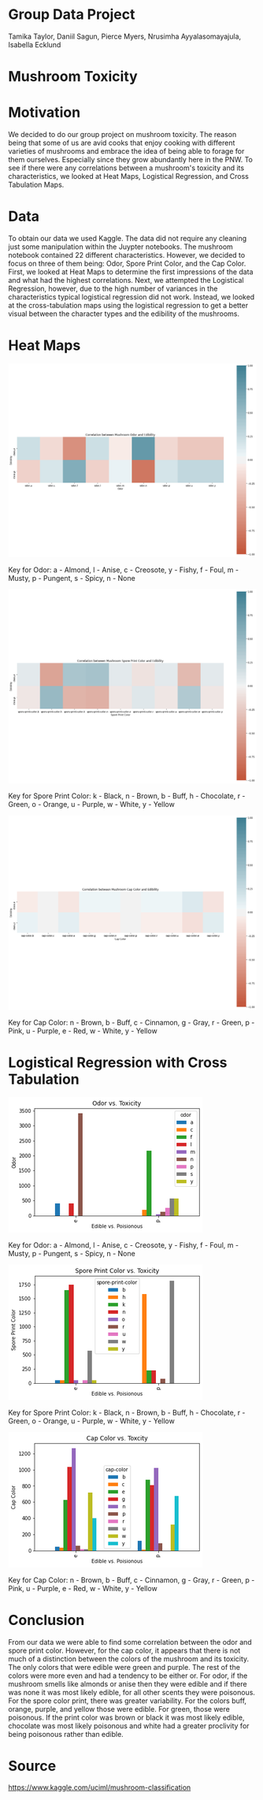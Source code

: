 # Group Data Project 

Tamika Taylor,
Daniil Sagun,
Pierce Myers,
Nrusimha Ayyalasomayajula,
Isabella Ecklund

# Mushroom Toxicity

# Motivation
We decided to do our group project on mushroom toxicity. The reason being that some of us are avid cooks that enjoy cooking with different varieties of mushrooms and embrace the idea of being able to forage for them ourselves. Especially since they grow abundantly here in the PNW. To see if there were any correlations between a mushroom's toxicity and its characteristics, we looked at Heat Maps, Logistical Regression, and Cross Tabulation Maps. 

# Data
To obtain our data we used Kaggle. The data did not require any cleaning just some manipulation within the Juypter notebooks. The mushroom notebook contained 22 different characteristics. However, we decided to focus on three of them being: Odor, Spore Print Color, and the Cap Color. First, we looked at Heat Maps to determine the first impressions of the data and what had the highest correlations. Next, we attempted the Logistical Regression, however, due to the high number of variances in the characteristics typical logistical regression did not work. Instead, we looked at the cross-tabulation maps using the logistical regression to get a better visual between the character types and the edibility of the mushrooms.

# Heat Maps

![Correlation Between Mushroom Odor and Edibility](https://github.com/tamikataylor/Group-Data-Project/blob/main/HM%20Odor.png)

Key for Odor:
a - Almond,
l - Anise,
c - Creosote,
y - Fishy,
f - Foul,
m - Musty,
p - Pungent,
s - Spicy,
n - None

![Correlation Between Mushroom Spore Print Color and Edibility](https://github.com/tamikataylor/Group-Data-Project/blob/main/HM%20SPC.png)

Key for Spore Print Color:
k - Black,
n - Brown,
b - Buff,
h - Chocolate,
r - Green,
o - Orange, 
u - Purple,
w - White,
y - Yellow

![Correlation Between Mushroom Cap Color and Edibility](https://github.com/tamikataylor/Group-Data-Project/blob/main/HM%20CP.png)

Key for Cap Color: 
n - Brown,
b - Buff,
c - Cinnamon,
g - Gray,
r - Green,
p - Pink,
u - Purple,
e - Red,
w - White,
y - Yellow

# Logistical Regression with Cross Tabulation

![Odor vs. Toxicity](https://github.com/tamikataylor/Group-Data-Project/blob/main/CT%20Odor.png)

Key for Odor:
a - Almond,
l - Anise,
c - Creosote,
y - Fishy,
f - Foul,
m - Musty,
p - Pungent,
s - Spicy,
n - None

![Spore Print Color vs. Toxicity](https://github.com/tamikataylor/Group-Data-Project/blob/main/CT%20SPC.png)

Key for Spore Print Color:
k - Black,
n - Brown,
b - Buff,
h - Chocolate,
r - Green,
o - Orange, 
u - Purple,
w - White,
y - Yellow

![Cap Color vs. Toxicity](https://github.com/tamikataylor/Group-Data-Project/blob/main/CT%20CC.png)

Key for Cap Color: 
n - Brown,
b - Buff,
c - Cinnamon,
g - Gray,
r - Green,
p - Pink,
u - Purple,
e - Red,
w - White,
y - Yellow

# Conclusion

From our data we were able to find some correlation between the odor and spore print color. However, for the cap color, it appears that there is not much of a distinction between the colors of the mushroom and its toxicity. The only colors that were edible were green and purple. The rest of the colors were more even and had a tendency to be either or. For odor, if the mushroom smells like almonds or anise then they were edible and if there was none it was most likely edible, for all other scents they were poisonous. For the spore color print, there was greater variability. For the colors buff, orange, purple, and yellow those were edible. For green, those were poisonous. If the print color was brown or black it was most likely edible, chocolate was most likely poisonous and white had a greater proclivity for being poisonous rather than edible. 

# Source 
https://www.kaggle.com/uciml/mushroom-classification
